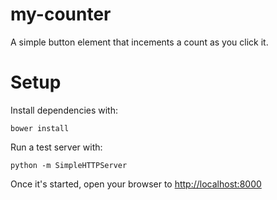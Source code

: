 # my-counter

A simple button element that incements a count as you click it.

# Setup

Install dependencies with:

`bower install`

Run a test server with:

`python -m SimpleHTTPServer`

Once it's started, open your browser to [http://localhost:8000](http://localhost:8000)
